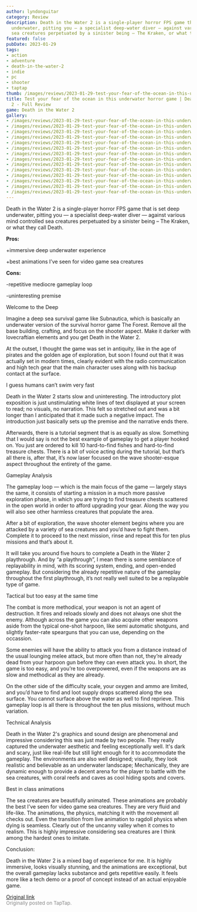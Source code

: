 ```yaml
---
author: lyndonguitar
category: Review
description: Death in the Water 2 is a single-player horror FPS game that is set deep
  underwater, pitting you — a specialist deep-water diver — against various mind controlled
  sea creatures perpetuated by a sinister being – The Kraken, or what they call Death.
featured: false
pubDate: 2023-01-29
tags:
- action
- adventure
- death-in-the-water-2
- indie
- pc
- shooter
- taptap
thumb: /images/reviews/2023-01-29-test-your-fear-of-the-ocean-in-this-underwater-horror-game--death-in-the-water-2---full-r-0.avif
title: Test your fear of the ocean in this underwater horror game | Death in the Water
  2 - Full Review
game: Death in the Water 2
gallery:
- /images/reviews/2023-01-29-test-your-fear-of-the-ocean-in-this-underwater-horror-game--death-in-the-water-2---full-r-0.avif
- /images/reviews/2023-01-29-test-your-fear-of-the-ocean-in-this-underwater-horror-game--death-in-the-water-2---full-r-1.avif
- /images/reviews/2023-01-29-test-your-fear-of-the-ocean-in-this-underwater-horror-game--death-in-the-water-2---full-r-2.avif
- /images/reviews/2023-01-29-test-your-fear-of-the-ocean-in-this-underwater-horror-game--death-in-the-water-2---full-r-3.avif
- /images/reviews/2023-01-29-test-your-fear-of-the-ocean-in-this-underwater-horror-game--death-in-the-water-2---full-r-4.avif
- /images/reviews/2023-01-29-test-your-fear-of-the-ocean-in-this-underwater-horror-game--death-in-the-water-2---full-r-5.avif
- /images/reviews/2023-01-29-test-your-fear-of-the-ocean-in-this-underwater-horror-game--death-in-the-water-2---full-r-6.avif
- /images/reviews/2023-01-29-test-your-fear-of-the-ocean-in-this-underwater-horror-game--death-in-the-water-2---full-r-7.avif
- /images/reviews/2023-01-29-test-your-fear-of-the-ocean-in-this-underwater-horror-game--death-in-the-water-2---full-r-8.avif
- /images/reviews/2023-01-29-test-your-fear-of-the-ocean-in-this-underwater-horror-game--death-in-the-water-2---full-r-9.avif
- /images/reviews/2023-01-29-test-your-fear-of-the-ocean-in-this-underwater-horror-game--death-in-the-water-2---full-r-10.avif
- /images/reviews/2023-01-29-test-your-fear-of-the-ocean-in-this-underwater-horror-game--death-in-the-water-2---full-r-11.avif
- /images/reviews/2023-01-29-test-your-fear-of-the-ocean-in-this-underwater-horror-game--death-in-the-water-2---full-r-12.avif
- /images/reviews/2023-01-29-test-your-fear-of-the-ocean-in-this-underwater-horror-game--death-in-the-water-2---full-r-13.avif
---
```

Death in the Water 2 is a single-player horror FPS game that is set deep underwater, pitting you — a specialist deep-water diver — against various mind controlled sea creatures perpetuated by a sinister being – The Kraken, or what they call Death.


**Pros:**


+immersive deep underwater experience

+best animations I’ve seen for video game sea creatures


**Cons:**


-repetitive mediocre gameplay loop

-uninteresting premise

Welcome to the Deep

Imagine a deep sea survival game like Subnautica, which is basically an underwater version of the survival horror game The Forest. Remove all the base building, crafting, and focus on the shooter aspect. Make it darker with lovecraftian elements and you get Death in the Water 2.

At the outset, I thought the game was set in antiquity, like in the age of pirates and the golden age of exploration, but soon I found out that it was actually set in modern times, clearly evident with the radio communication and high tech gear that the main character uses along with his backup contact at the surface.

I guess humans can’t swim very fast

Death in the Water 2 starts slow and uninteresting. The introductory plot exposition is just unstimulating white lines of text displayed at your screen to read; no visuals, no narration. This  felt so stretched out and was a bit longer than I anticipated that it made such a negative impact. The introduction just basically sets up the premise and the narrative ends there.

Afterwards, there is a tutorial segment that is as equally as slow. Something that I would say is not the best example of gameplay to get a player hooked on. You just are ordered to kill 10 hard-to-find fishes and hard-to-find treasure chests. There is a bit of voice acting during the tutorial, but that’s all there is, after that, it’s now laser focused on the wave shooter-esque aspect throughout the entirety of the game.

Gameplay Analysis

The gameplay loop — which is the main focus of the game — largely stays the same, it consists of starting a mission in a much more passive exploration phase, in which you are trying to find treasure chests scattered in the open world in order to afford upgrading your gear. Along the way you will also see other harmless creatures that populate the area.

After a bit of exploration, the wave shooter element begins where you are attacked by a variety of sea creatures and you’d have to fight them. Complete it to proceed to the next mission, rinse and repeat this for ten plus missions and that’s about it.

It will take you around five hours to complete a Death in the Water 2 playthrough. And by “a playthrough”, I mean there is some semblance of replayability in mind, with its scoring system, ending, and open-ended gameplay. But considering the already repetitive nature of the gameplay throughout the first playthrough, it’s not really well suited to be a replayable type of game.

Tactical but too easy at the same time

The combat is more methodical, your weapon is not an agent of destruction. It fires and reloads slowly and does not always one shot the enemy. Although across the game you can also acquire other weapons aside from the typical one-shot harpoon, like semi automatic shotguns, and slightly faster-rate spearguns that you can use, depending on the occassion.

Some enemies will have the ability to attack you from a distance instead of the usual lounging melee attack, but more often than not, they’re already dead from your harpoon gun before they can even attack you. In short, the game is too easy, and you’re too overpowered, even if the weapons are as slow and methodical as they are already.

On the other side of the difficulty scale, your oxygen and ammo are limited, and you’d have to find and loot supply drops scattered along the sea surface. You cannot surface above the water as well to find reprieve. This gameplay loop is all there is throughout the ten plus missions, without much variation.

Technical Analysis

Death in the Water 2's graphics and sound design are phenomenal and impressive considering this was just made by two people. They really captured the underwater aesthetic and feeling exceptionally well. It's dark and scary, just like real-life but still light enough for it to accommodate the gameplay. The environments are also well designed; visually, they look realistic and believable as an underwater landscape; Mechanically, they are dynamic enough to provide a decent arena for the player to battle with the sea creatures, with coral reefs and caves as cool hiding spots and covers.

Best in class animations

The sea creatures are beautifully animated. These animations are probably the best I’ve seen for video game sea creatures. They are very fluid and life-like. The animations, the physics, matching it with the movement all checks out. Even the transition from live animation to ragdoll physics when dying is seamless. Clearly out of the uncanny valley when it comes to realism.  This is highly impressive considering sea creatures are I think among the hardest ones to imitate.

Conclusion:

Death in the Water 2 is a mixed bag of experience for me. It is highly immersive, looks visually stunning, and the animations are exceptional, but the overall gameplay lacks substance and gets repetitive easily. It feels more like a tech demo or a proof of concept instead of an actual enjoyable game.

[Original link](https://www.taptap.io/post/4377787)<br><span style="font-size: 0.95em; color: #888;">Originally posted on TapTap.</span>